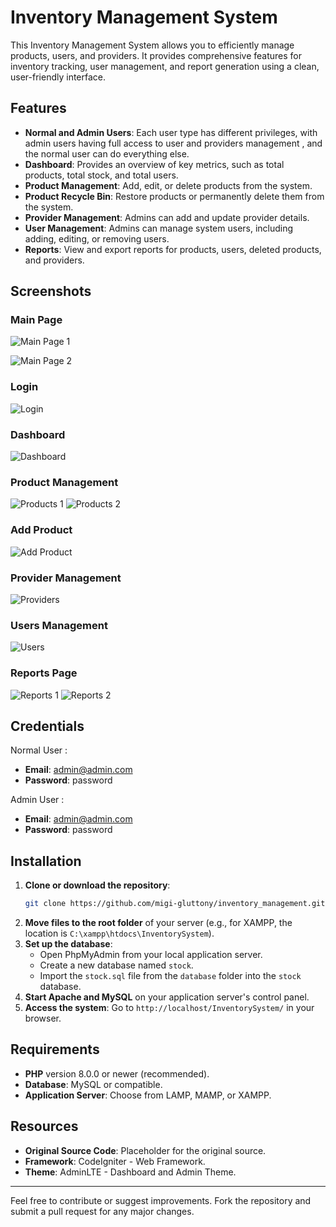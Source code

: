 # Inventory Management System

This Inventory Management System allows you to efficiently manage products, users, and providers. It provides comprehensive features for inventory tracking, user management, and report generation using a clean, user-friendly interface.

## Features

- **Normal and Admin Users**: Each user type has different privileges, with admin users having full access to user and providers management , and the normal user can do everything else.
- **Dashboard**: Provides an overview of key metrics, such as total products, total stock, and total users.
- **Product Management**: Add, edit, or delete products from the system.
- **Product Recycle Bin**: Restore products or permanently delete them from the system.
- **Provider Management**: Admins can add and update provider details.
- **User Management**: Admins can manage system users, including adding, editing, or removing users.
- **Reports**: View and export reports for products, users, deleted products, and providers.

## Screenshots

### Main Page 

![Main Page 1](screenshots/page_accueil_1.png)

![Main Page 2](screenshots/page_accueil_2.png)


### Login
![Login](screenshots/page_de_connexion.png)


### Dashboard
![Dashboard](screenshots/tableau_bord.jpg)


### Product Management
![Products 1](screenshots/page_produits.jpg)
![Products 2](screenshots/formulaire_modification.jpg)


### Add Product
![Add Product](screenshots/page_ajout_produit.jpg)


### Provider Management
![Providers](screenshots/gestion_fournisseurs.jpg)


### Users Management
![Users](screenshots/gestion_utilisateurs.jpg)


### Reports Page
![Reports 1](screenshots/page_rapports.jpg)
![Reports 2](screenshots/interface_impression.jpg)


## Credentials

Normal User :

  - **Email**: admin@admin.com
  - **Password**: password

Admin User :

  - **Email**: admin@admin.com
  - **Password**: password

## Installation

1. **Clone or download the repository**:
    ```bash
    git clone https://github.com/migi-gluttony/inventory_management.git
    ```
2. **Move files to the root folder** of your server (e.g., for XAMPP, the location is `C:\xampp\htdocs\InventorySystem`).
3. **Set up the database**:
   - Open PhpMyAdmin from your local application server.
   - Create a new database named `stock`.
   - Import the `stock.sql` file from the `database` folder into the `stock` database.
4. **Start Apache and MySQL** on your application server's control panel.
5. **Access the system**: Go to `http://localhost/InventorySystem/` in your browser.

## Requirements

- **PHP** version 8.0.0 or newer (recommended).
- **Database**: MySQL or compatible.
- **Application Server**: Choose from LAMP, MAMP, or XAMPP.

## Resources

- **Original Source Code**: Placeholder for the original source.
- **Framework**: CodeIgniter - Web Framework.
- **Theme**: AdminLTE - Dashboard and Admin Theme.

---

Feel free to contribute or suggest improvements. Fork the repository and submit a pull request for any major changes.

